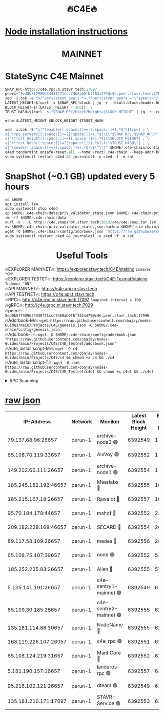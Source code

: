 <h1 align="center"> 🔥C4E🔥</h1>

[Node installation instructions](https://github.com/obajay/nodes-Guides/tree/main/Projects/C4E)
=

<h1 align="center"> MAINNET</h1>

# StateSync C4E Mainnet
```python
SNAP_RPC=http://c4e.rpc.m.stavr.tech:17097
peers="5ed0b8f7989d34438f71ccc74b0ab0fbf763a475@c4e.peer.stavr.tech:17096"
sed -i.bak -e "s/^persistent_peers *=.*/persistent_peers = \"$peers\"/" $HOME/.c4e-chain/config/config.toml
LATEST_HEIGHT=$(curl -s $SNAP_RPC/block | jq -r .result.block.header.height); \
BLOCK_HEIGHT=$((LATEST_HEIGHT - 100)); \
TRUST_HASH=$(curl -s "$SNAP_RPC/block?height=$BLOCK_HEIGHT" | jq -r .result.block_id.hash)

echo $LATEST_HEIGHT $BLOCK_HEIGHT $TRUST_HASH

sed -i.bak -E "s|^(enable[[:space:]]+=[[:space:]]+).*$|\1true| ; \
s|^(rpc_servers[[:space:]]+=[[:space:]]+).*$|\1\"$SNAP_RPC,$SNAP_RPC\"| ; \
s|^(trust_height[[:space:]]+=[[:space:]]+).*$|\1$BLOCK_HEIGHT| ; \
s|^(trust_hash[[:space:]]+=[[:space:]]+).*$|\1\"$TRUST_HASH\"| ; \
s|^(seeds[[:space:]]+=[[:space:]]+).*$|\1\"\"|" $HOME/.c4e-chain/config/config.toml
c4ed tendermint unsafe-reset-all --home /root/.c4e-chain --keep-addr-book
sudo systemctl restart c4ed && journalctl -u c4ed -f -o cat
```
# SnapShot (~0.1 GB) updated every 5 hours
```python
cd $HOME
apt install lz4
sudo systemctl stop c4ed
cp $HOME/.c4e-chain/data/priv_validator_state.json $HOME/.c4e-chain/priv_validator_state.json.backup
rm -rf $HOME/.c4e-chain/data
curl -o - -L http://c4e.snapshot.stavr.tech:1018/c4e/c4e-snap.tar.lz4 | lz4 -c -d - | tar -x -C $HOME/.c4e-chain --strip-components 2
mv $HOME/.c4e-chain/priv_validator_state.json.backup $HOME/.c4e-chain/data/priv_validator_state.json
wget -O $HOME/.c4e-chain/config/addrbook.json "https://raw.githubusercontent.com/obajay/nodes-Guides/main/Projects/C4E/addrbook.json"
sudo systemctl restart c4ed && journalctl -u c4ed -f -o cat
```
 <h1 align="center"> Useful Tools</h1>

🔥EXPLORER MAINNET🔥:  https://explorer.stavr.tech/C4E/staking            `Indexer "ON"` \
🔥EXPLORER TESTET🔥:   https://explorer.stavr.tech/C4E-Testnet/staking     `Indexer "ON"` \
🔥API MAINNET🔥:       https://c4e.api.m.stavr.tech \
🔥API TESTNET🔥:       https://c4e.api.t.stavr.tech \
🔥RPC🔥:               http://c4e.rpc.m.stavr.tech:17097                  `Snapshot-interval = 100` \
🔥gRPC🔥:              http://c4e.grpc.m.stavr.tech:7029 \
🔥peer🔥:              `5ed0b8f7989d34438f71ccc74b0ab0fbf763a475@c4e.peer.stavr.tech:17096` \
🔥Addrbook-M🔥:    ```wget https://raw.githubusercontent.com/obajay/nodes-Guides/main/Projects/C4E/genesis.json -O $HOME/.c4e-chain/config/genesis.json``` \
🔥Addrbook-T🔥:    ```wget -O $HOME/.c4e-chain/config/addrbook.json "https://raw.githubusercontent.com/obajay/nodes-Guides/main/Projects/C4E/C4E_Testnet/addrbook.json"``` \
🔥Auto_install script-M🔥: ```wget -O c4 https://raw.githubusercontent.com/obajay/nodes-Guides/main/Projects/C4E/c4 && chmod +x c4 && ./c4``` \
🔥Auto_install script-T🔥: ```wget -O c4et https://raw.githubusercontent.com/obajay/nodes-Guides/main/Projects/C4E/C4E_Testnet/c4et && chmod +x c4et && ./c4et```




<details>
<summary>RPC Scanning</summary>

<h2 align="center"> We scan nodes in real time every 4 hours. And we provide the final result of RPC endpoints.
We cannot influence the operation of these nodes in any way. </h2>


```python
If Voting Power is higher than 0 --> then the Node is a validator of the network and may be subject to attack and be a potential threat to the chain.
```
```python
We marked such validators with a red symbol
```

</details>

[raw json](https://rpc-check.c4e.stavr.tech/c4e/rpc-c4e-result.json)
=



<table><tr><th>IP-Address</th><th>Network</th><th>Moniker</th><th>Latest Block Height</th><th>Earliest Block Height</th><th>Catching Up</th><th>Tx Index</th><th>Voting Power</th><th>Scan Time</th></tr><tr><td>79.137.68.96:26657</td><td>perun-1</td><td>archive-node2 🟢</td><td>6392549</td><td>1</td><td>False</td><td>on</td><td>0</td><td>2023-12-22T02:47:11.878186835UTC</td></tr><tr><td>65.108.70.119:33657</td><td>perun-1</td><td>AlxVoy 🟢</td><td>6392552</td><td>1</td><td>False</td><td>on</td><td>0</td><td>2023-12-22T02:47:25.690938469UTC</td></tr><tr><td>149.202.66.111:26657</td><td>perun-1</td><td>archive-node1 🟢</td><td>6392554</td><td>1</td><td>False</td><td>on</td><td>0</td><td>2023-12-22T02:47:41.477541635UTC</td></tr><tr><td>185.245.182.192:46657</td><td>perun-1</td><td>Meerlabs 🔴</td><td>6392555</td><td>1051501</td><td>False</td><td>on</td><td>493550</td><td>2023-12-22T02:47:45.096539483UTC</td></tr><tr><td>185.215.167.18:26657</td><td>perun-1</td><td>Rawalot 🔴</td><td>6392557</td><td>1090501</td><td>False</td><td>on</td><td>579034</td><td>2023-12-22T02:47:56.310421850UTC</td></tr><tr><td>95.70.184.178:44657</td><td>perun-1</td><td>mahof 🔴</td><td>6392552</td><td>2342001</td><td>False</td><td>off</td><td>1357006</td><td>2023-12-22T02:47:25.361058091UTC</td></tr><tr><td>209.182.239.169:46657</td><td>perun-1</td><td>SECARD 🔴</td><td>6392554</td><td>2616101</td><td>False</td><td>off</td><td>675729</td><td>2023-12-22T02:47:39.073580452UTC</td></tr><tr><td>89.117.58.109:26657</td><td>perun-1</td><td>medes 🔴</td><td>6392556</td><td>2826001</td><td>False</td><td>off</td><td>471345</td><td>2023-12-22T02:47:51.561279128UTC</td></tr><tr><td>65.108.75.107:39657</td><td>perun-1</td><td>node 🟢</td><td>6392552</td><td>5198801</td><td>False</td><td>on</td><td>0</td><td>2023-12-22T02:47:28.141701120UTC</td></tr><tr><td>185.252.235.83:26657</td><td>perun-1</td><td>Alien 🔴</td><td>6392555</td><td>5736001</td><td>False</td><td>on</td><td>380508</td><td>2023-12-22T02:47:42.269993564UTC</td></tr><tr><td>5.135.141.191:26657</td><td>perun-1</td><td>c4e-sentry1-mainnet 🟢</td><td>6392549</td><td>6198001</td><td>False</td><td>on</td><td>0</td><td>2023-12-22T02:47:11.144764412UTC</td></tr><tr><td>65.109.30.185:26657</td><td>perun-1</td><td>c4e-sentry2-mainnet 🟢</td><td>6392555</td><td>6238301</td><td>False</td><td>on</td><td>0</td><td>2023-12-22T02:47:44.708110646UTC</td></tr><tr><td>135.181.114.86:30657</td><td>perun-1</td><td>NodeName 🔴</td><td>6392555</td><td>6284301</td><td>False</td><td>off</td><td>333717</td><td>2023-12-22T02:47:41.809379747UTC</td></tr><tr><td>168.119.226.107:26957</td><td>perun-1</td><td>c4e_rpc 🟢</td><td>6392551</td><td>6292551</td><td>False</td><td>on</td><td>0</td><td>2023-12-22T02:47:20.360882147UTC</td></tr><tr><td>65.108.124.219:31657</td><td>perun-1</td><td>MantiCore 🔴</td><td>6392552</td><td>6292552</td><td>False</td><td>off</td><td>837715</td><td>2023-12-22T02:47:24.936876660UTC</td></tr><tr><td>5.181.190.157:16657</td><td>perun-1</td><td>landeros-rpc 🟢</td><td>6392557</td><td>6378001</td><td>False</td><td>on</td><td>0</td><td>2023-12-22T02:47:55.998458408UTC</td></tr><tr><td>95.216.102.121:26657</td><td>perun-1</td><td>dteam 🟢</td><td>6392549</td><td>6382501</td><td>False</td><td>on</td><td>0</td><td>2023-12-22T02:47:11.491368626UTC</td></tr><tr><td>135.181.210.171:17097</td><td>perun-1</td><td>STAVR-Service 🟢</td><td>6392553</td><td>6391001</td><td>False</td><td>on</td><td>0</td><td>2023-12-22T02:47:30.575152786UTC</td></tr></table>
